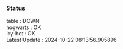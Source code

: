 ### Status


table : DOWN  
hogwarts : OK  
icy-bot : OK  
Latest Update : 2024-10-22 08:13:56.905896
